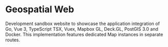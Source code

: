 # Geospatial Web

Development sandbox website to showcase the application integration of Go, Vue 3, TypeScript TSX, Vuex, Mapbox GL, Deck.GL, PostGIS 3.0 and Docker. This implementation features dedicated Map instances in separate routes.
